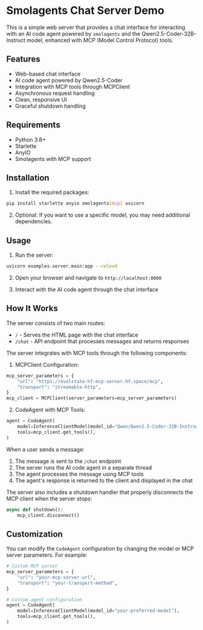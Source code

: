 # Smolagents Chat Server Demo

This is a simple web server that provides a chat interface for interacting with an AI code agent powered by `smolagents` and the Qwen2.5-Coder-32B-Instruct model, enhanced with MCP (Model Control Protocol) tools.

## Features

- Web-based chat interface
- AI code agent powered by Qwen2.5-Coder
- Integration with MCP tools through MCPClient
- Asynchronous request handling
- Clean, responsive UI
- Graceful shutdown handling

## Requirements

- Python 3.8+
- Starlette
- AnyIO
- Smolagents with MCP support

## Installation

1. Install the required packages:

```bash
pip install starlette anyio smolagents[mcp] uvicorn
```

2. Optional: If you want to use a specific model, you may need additional dependencies.

## Usage

1. Run the server:

```bash
uvicorn examples.server.main:app --reload
```

2. Open your browser and navigate to `http://localhost:8000`

3. Interact with the AI code agent through the chat interface

## How It Works

The server consists of two main routes:
- `/` - Serves the HTML page with the chat interface
- `/chat` - API endpoint that processes messages and returns responses

The server integrates with MCP tools through the following components:

1. MCPClient Configuration:
```python
mcp_server_parameters = {
    "url": "https://evalstate-hf-mcp-server.hf.space/mcp",
    "transport": "streamable-http",
}
mcp_client = MCPClient(server_parameters=mcp_server_parameters)
```

2. CodeAgent with MCP Tools:
```python
agent = CodeAgent(
    model=InferenceClientModel(model_id="Qwen/Qwen2.5-Coder-32B-Instruct"),
    tools=mcp_client.get_tools(),
)
```

When a user sends a message:
1. The message is sent to the `/chat` endpoint
2. The server runs the AI code agent in a separate thread
3. The agent processes the message using MCP tools
4. The agent's response is returned to the client and displayed in the chat

The server also includes a shutdown handler that properly disconnects the MCP client when the server stops:
```python
async def shutdown():
    mcp_client.disconnect()
```

## Customization

You can modify the `CodeAgent` configuration by changing the model or MCP server parameters. For example:

```python
# Custom MCP server
mcp_server_parameters = {
    "url": "your-mcp-server-url",
    "transport": "your-transport-method",
}

# Custom agent configuration
agent = CodeAgent(
    model=InferenceClientModel(model_id="your-preferred-model"),
    tools=mcp_client.get_tools(),
)
```

